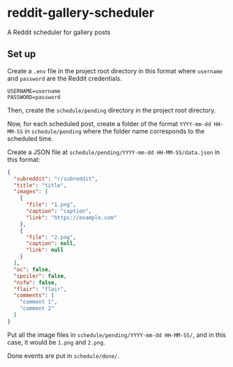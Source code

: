 # reddit-gallery-scheduler

A Reddit scheduler for gallery posts

## Set up

Create a `.env` file in the project root directory in this format where `username` and `password` are the Reddit
credentials.

```dotenv
USERNAME=username
PASSWORD=password
```

Then, create the `schedule/pending` directory in the project root directory.

Now, for each scheduled post, create a folder of the format `YYYY-mm-dd HH-MM-SS` in `schedule/pending` where the folder
name corresponds to the scheduled time.

Create a JSON file at `schedule/pending/YYYY-mm-dd HH-MM-SS/data.json` in this format:

```json
{
  "subreddit": "r/subreddit",
  "title": "title",
  "images": [
    {
      "file": "1.png",
      "caption": "caption",
      "link": "https://example.com"
    },
    {
      "file": "2.png",
      "caption": null,
      "link": null
    }
  ],
  "oc": false,
  "spoiler": false,
  "nsfw": false,
  "flair": "flair",
  "comments": [
    "comment 1",
    "comment 2"
  ]
}
```

Put all the image files in `schedule/pending/YYYY-mm-dd HH-MM-SS/`, and in this case, it would be `1.png` and `2.png`.

Done events are put in `schedule/done/`.
